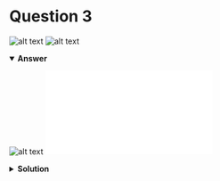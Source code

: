 # Question 3
![alt text](../ques-ref-1-8.png)
![alt text](q3.png)

<details open>
<summary><b>Answer</b></summary>

![alt text](a3.svg)
![alt text](a3.py)
</details>

<details>
<summary><b>Solution</b></summary>

![alt text](s3.png)
</details>
